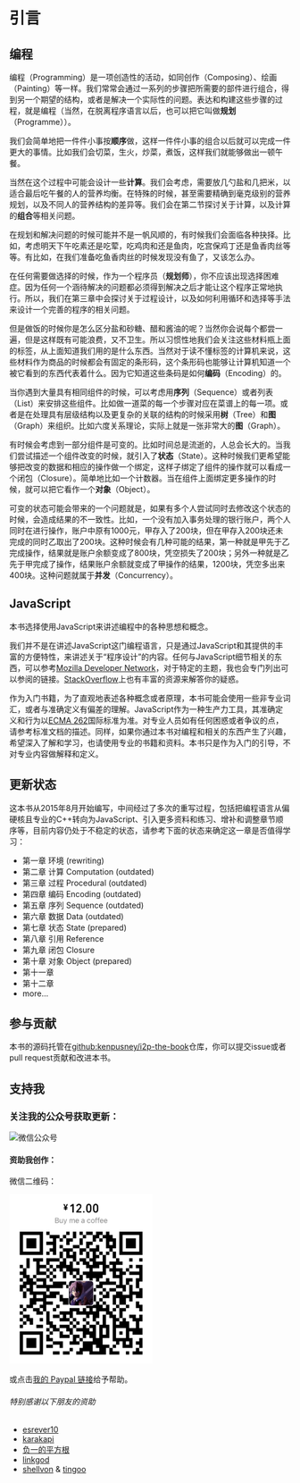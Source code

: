 # 引言

## 编程

编程（Programming）是一项创造性的活动，如同创作（Composing）、绘画（Painting）等一样。我们常常会通过一系列的步骤把所需要的部件进行组合，得到另一个期望的结构，或者是解决一个实际性的问题。表达和构建这些步骤的过程，就是编程（当然，在脱离程序语言以后，也可以把它叫做**规划**（Programme））。

我们会简单地把一件件小事按**顺序**做，这样一件件小事的组合以后就可以完成一件更大的事情。比如我们会切菜，生火，炒菜，煮饭，这样我们就能够做出一顿午餐。

当然在这个过程中可能会设计一些**计算**。我们会考虑，需要放几勺盐和几把米，以适合最后吃午餐的人的营养均衡。在特殊的时候，甚至需要精确到毫克级别的营养规划，以及不同人的营养结构的差异等。我们会在第二节探讨关于计算，以及计算的**组合**等相关问题。

在规划和解决问题的时候可能并不是一帆风顺的，有时候我们会面临各种抉择。比如，考虑明天下午吃素还是吃荤，吃鸡肉和还是鱼肉，吃宫保鸡丁还是鱼香肉丝等等。有比如，在我们准备吃鱼香肉丝的时候发现没有鱼了，又该怎么办。

在任何需要做选择的时候，作为一个程序员（**规划师**），你不应该出现选择困难症。因为任何一个涵待解决的问题都必须得到解决之后才能让这个程序正常地执行。所以，我们在第三章中会探讨关于过程设计，以及如何利用循环和选择等手法来设计一个完善的程序的相关问题。

但是做饭的时候你是怎么区分盐和砂糖、醋和酱油的呢？当然你会说每个都尝一遍，但是这样既有可能浪费，又不卫生。所以习惯性地我们会关注这些材料瓶上面的标签，从上面知道我们用的是什么东西。当然对于读不懂标签的计算机来说，这些材料作为商品的时候都会有固定的条形码，这个条形码也能够让计算机知道一个被它看到的东西代表着什么。因为它知道这些条码是如何**编码**（Encoding）的。

当你遇到大量具有相同组件的时候，可以考虑用**序列**（Sequence）或者列表（List）来安排这些组件。比如做一道菜的每一个步骤对应在菜谱上的每一项。或者是在处理具有层级结构以及更复杂的关联的结构的时候采用**树**（Tree）和**图**（Graph）来组织。比如六度关系理论，实际上就是一张非常大的**图**（Graph）。

有时候会考虑到一部分组件是可变的。比如时间总是流逝的，人总会长大的。当我们尝试描述一个组件改变的时候，就引入了**状态**（State）。这种时候我们更希望能够把改变的数据和相应的操作做一个绑定，这样子绑定了组件的操作就可以看成一个闭包（Closure）。简单地比如一个计数器。当在组件上面绑定更多操作的时候，就可以把它看作一个**对象**（Object）。

可变的状态可能会带来的一个问题就是，如果有多个人尝试同时去修改这个状态的时候，会造成结果的不一致性。比如，一个没有加入事务处理的银行账户，两个人同时在进行操作，账户中原有1000元，甲存入了200块，但在甲存入200块还未完成的同时乙取出了200块。这种时候会有几种可能的结果，第一种就是甲先于乙完成操作，结果就是账户余额变成了800块，凭空损失了200块；另外一种就是乙先于甲完成了操作，结果账户余额就变成了甲操作的结果，1200块，凭空多出来400块。这种问题就属于**并发**（Concurrency）。

## JavaScript

本书选择使用JavaScript来讲述编程中的各种思想和概念。

我们并不是在讲述JavaScript这门编程语言，只是通过JavaScript和其提供的丰富的方便特性，来讲述关于“程序设计”的内容。任何与JavaScript细节相关的东西，可以参考[Mozilla Developer Network](https://developer.mozilla.org/zh-CN/docs/Web/JavaScript)，对于特定的主题，我也会专门列出可以参阅的链接。[StackOverflow](http://stackoverflow.com/questions/tagged/javascript)上也有丰富的资源来解答你的疑惑。

作为入门书籍，为了直观地表述各种概念或者原理，本书可能会使用一些非专业词汇，或者与准确定义有偏差的理解。JavaScript作为一种生产力工具，其准确定义和行为以[ECMA 262](https://tc39.es/ecma262/)国际标准为准。对专业人员如有任何困惑或者争议的点，请参考标准文档的描述。同样，如果你通过本书对编程和相关的东西产生了兴趣，希望深入了解和学习，也请使用专业的书籍和资料。本书只是作为入门的引导，不对专业内容做解释和定义。

## 更新状态

这本书从2015年8月开始编写，中间经过了多次的重写过程，包括把编程语言从偏硬核且专业的C++转向为JavaScript、引入更多资料和练习、增补和调整章节顺序等，目前内容仍处于不稳定的状态，请参考下面的状态来确定这一章是否值得学习：

* 第一章 环境 \(rewriting\)
* 第二章 计算 Computation \(outdated\)
* 第三章 过程 Procedural \(outdated\)
* 第四章 编码 Encoding \(outdated\)
* 第五章 序列 Sequence \(outdated\)
* 第六章 数据 Data \(outdated\)
* 第七章 状态 State \(prepared\)
* 第八章 引用 Reference
* 第九章 闭包 Closure
* 第十章 对象 Object \(prepared\)
* 第十一章
* 第十二章
* more...

## 参与贡献

本书的源码托管在[github:kenpusney/i2p-the-book](https://github.com/kenpusney/i2p-the-book)仓库，你可以提交issue或者pull request贡献和改进本书。

## 支持我

### 关注我的公众号获取更新：

<img alt="微信公众号" src="http://kimleo.net/qrcode_for_gh_5d5d484e7445_344.jpg" width="256"/>

#### 资助我创作：

微信二维码：

<img alt="Buy me a coffee" src="./res/images/qrcode.jpeg" width="256"/>


或点击[我的 Paypal 链接](http://paypal.me/kenpusney)给予帮助。

###### 特别感谢以下朋友的资助

  - [esrever10](https://github.com/esrever10)
  - [karakapi](https://github.com/karakapi)
  - [负一的平方根](http://sqrt-1.me)
  - [linkgod](http://www.linkgod.net)
  - [shellvon](https://github.com/shellvon) & [tingoo](https://github.com/tingoo)


